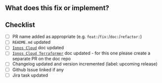 ## What does this fix or implement?

<!-- Enter details of the change here. -->

## Checklist

<!-- Please check the completed items below -->
<!-- Not all changes require documentation updates or tests to be added or updated -->

- [ ] PR name added as appropriate (e.g. `feat:`/`fix:`/`doc:`/`refactor:`)
- [ ] `README.md` updated
- [ ] [`Ionos Cloud`](/docs/ionoscloud.md) doc updated
- [ ] [`Ionos Cloud Terraformer`](https://github.com/ionos-cloud/terraformer-documentation) doc updated - for this one please create a separate PR on the doc repo 
- [ ] Changelog updated and version incremented (label: upcoming release)
- [ ] Github Issue linked if any
- [ ] Jira task updated